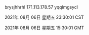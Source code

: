 brysjhhrhl 171.113.178.57 yqqlmgsycl

2021年 08月 06日 星期五 23:30:01 CST

2021年 08月 06日 星期五 15:30:01 GMT
